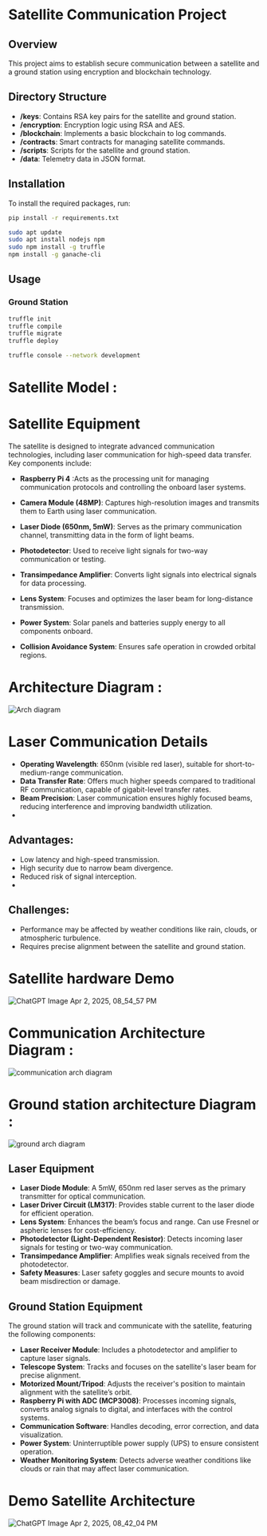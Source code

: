 # Satellite Communication Project

## Overview
This project aims to establish secure communication between a satellite and a ground station using encryption and blockchain technology.

## Directory Structure
- **/keys**: Contains RSA key pairs for the satellite and ground station.
- **/encryption**: Encryption logic using RSA and AES.
- **/blockchain**: Implements a basic blockchain to log commands.
- **/contracts**: Smart contracts for managing satellite commands.
- **/scripts**: Scripts for the satellite and ground station.
- **/data**: Telemetry data in JSON format.

## Installation
To install the required packages, run:
```bash
pip install -r requirements.txt
```

```bash
sudo apt update
sudo apt install nodejs npm
sudo npm install -g truffle
npm install -g ganache-cli
```
## Usage
### Ground Station
```bash
truffle init
truffle compile
truffle migrate
truffle deploy
```

```bash
truffle console --network development
```

# Satellite Model :


# Satellite Equipment
The satellite is designed to integrate advanced communication technologies, including laser communication for high-speed data transfer. 
Key components include:
- **Raspberry Pi 4** :Acts as the processing unit for managing communication protocols and controlling the onboard laser systems.

- **Camera Module (48MP)**: Captures high-resolution images and transmits them to Earth using laser communication.

- **Laser Diode (650nm, 5mW)**: Serves as the primary communication channel, transmitting data in the form of light beams.

- **Photodetector**: Used to receive light signals for two-way communication or testing.

- **Transimpedance Amplifier**: Converts light signals into electrical signals for data processing.

- **Lens System**: Focuses and optimizes the laser beam for long-distance transmission.

- **Power System**: Solar panels and batteries supply energy to all components onboard.

- **Collision Avoidance System**: Ensures safe operation in crowded orbital regions.


# Architecture Diagram :
![Arch diagram](https://github.com/user-attachments/assets/d2b5a5d1-e823-48b7-ace6-fffbf1adc2a6)



# Laser Communication Details
- **Operating Wavelength**: 650nm (visible red laser), suitable for short-to-medium-range communication.
- **Data Transfer Rate**: Offers much higher speeds compared to traditional RF communication, capable of gigabit-level transfer rates.
- **Beam Precision**: Laser communication ensures highly focused beams, reducing interference and improving bandwidth utilization.
- 
## **Advantages**:
  
- Low latency and high-speed transmission.
- High security due to narrow beam divergence.
- Reduced risk of signal interception.
- 
## **Challenges**:

- Performance may be affected by weather conditions like rain, clouds, or atmospheric turbulence.
- Requires precise alignment between the satellite and ground station.

# Satellite hardware Demo 

![ChatGPT Image Apr 2, 2025, 08_54_57 PM](https://github.com/user-attachments/assets/c823369b-59e5-47ee-95a0-d3da04dc2c15)

# Communication Architecture Diagram :
![communication arch diagram](https://github.com/user-attachments/assets/7e13023f-2048-4164-85b0-5701d63012a0)


# Ground station architecture Diagram :
![ground arch diagram](https://github.com/user-attachments/assets/2405c00c-333d-495a-a0d3-c7140e0edbf8)


## Laser Equipment
- **Laser Diode Module**: A 5mW, 650nm red laser serves as the primary transmitter for optical communication.
- **Laser Driver Circuit (LM317)**: Provides stable current to the laser diode for efficient operation.
- **Lens System**: Enhances the beam’s focus and range. Can use Fresnel or aspheric lenses for cost-efficiency.
- **Photodetector (Light-Dependent Resistor)**: Detects incoming laser signals for testing or two-way communication.
- **Transimpedance Amplifier**: Amplifies weak signals received from the photodetector.
- **Safety Measures**: Laser safety goggles and secure mounts to avoid beam misdirection or damage.

## Ground Station Equipment
The ground station will track and communicate with the satellite, featuring the following components:

- **Laser Receiver Module**: Includes a photodetector and amplifier to capture laser signals.
- **Telescope System**: Tracks and focuses on the satellite's laser beam for precise alignment.
- **Motorized Mount/Tripod**: Adjusts the receiver's position to maintain alignment with the satellite’s orbit.
- **Raspberry Pi with ADC (MCP3008)**: Processes incoming signals, converts analog signals to digital, and interfaces with the control systems.
- **Communication Software**: Handles decoding, error correction, and data visualization.
- **Power System**: Uninterruptible power supply (UPS) to ensure consistent operation.
- **Weather Monitoring System**: Detects adverse weather conditions like clouds or rain that may affect laser communication.

# Demo Satellite Architecture

![ChatGPT Image Apr 2, 2025, 08_42_04 PM](https://github.com/user-attachments/assets/d7e56c4e-dcb7-4538-87e5-8b106d511567)

